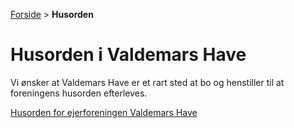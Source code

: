 [Forside](/) > **Husorden**

# Husorden i Valdemars Have

Vi ønsker at Valdemars Have er et rart sted at bo og henstiller til at foreningens husorden efterleves.

[Husorden for ejerforeningen Valdemars Have](/filer/Husorden_Valdemars_Have.pdf)